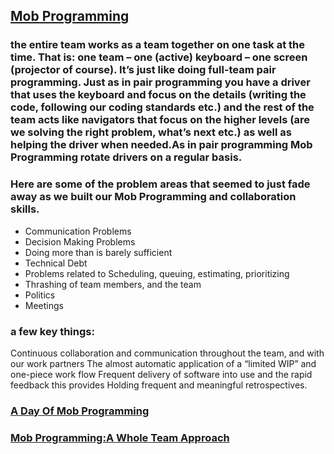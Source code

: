 ## [Mob Programming](http://mobprogramming.org/)
###  the entire team works as a team together on one task at the time. That is: one team – one (active) keyboard – one screen (projector of course). It’s just like doing full-team pair programming. Just as in pair programming you have a driver that uses the keyboard and focus on the details (writing the code, following our coding standards etc.) and the rest of the team acts like navigators that focus on the higher levels (are we solving the right problem, what’s next etc.) as well as helping the driver when needed.As in pair programming Mob Programming rotate drivers on a regular basis.
### Here are some of the problem areas that seemed to just fade away as we built our Mob Programming and collaboration skills.
- Communication Problems
- Decision Making Problems
- Doing more than is barely sufficient
- Technical Debt
- Problems related to Scheduling, queuing, estimating, prioritizing
- Thrashing of team members, and the team
- Politics
- Meetings
###  a few key things:
Continuous collaboration and communication throughout the team, and with our work partners
The almost automatic application of a “limited WIP” and one-piece work flow
Frequent delivery of software into use and the rapid feedback this provides
Holding frequent and meaningful retrospectives.

### [A Day Of Mob Programming](http://mobprogramming.org/mob-programming-time-lapse-video-a-day-of-mob-programming/)
### [Mob Programming:A Whole Team Approach](https://www.youtube.com/watch?v=OWcKSletcOU)

